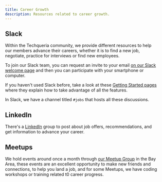 ```yaml
---
title: Career Growth
description: Resources related to career growth.
---
```


## Slack

Within the Techqueria community, we provide different resources to help our members advance their careers, whether it is to find a new job, negotiate, practice for interviews or find new employees.

To join our Slack team, you can request an invite to your email [on our Slack welcome page](/slack/) and then you can participate with your smartphone or computer.

If you haven't used Slack before, take a look at these [Getting Started pages](https://get.slack.help/hc/en-us/articles/218080037-Getting-started-for-new-users) where they explain how to take advantage of all the features.

In Slack, we have a channel titled `#jobs` that hosts all these discussions.

## LinkedIn

There's a [LinkedIn](https://www.linkedin.com/groups/13500636) group to post about job offers, recommendations, and get information to advance your career.

## Meetups

We hold events around once a month through [our Meetup Group](https://www.meetup.com/techqueria/) in the Bay Area, these events are an excellent opportunity to make new friends and connections, to help you land a job, and for some Meetups, we have coding workshops or training related t0 career progress.
